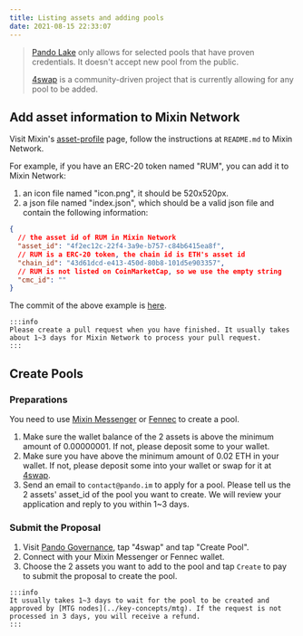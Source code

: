 ```yaml
---
title: Listing assets and adding pools
date: 2021-08-15 22:33:07
---
```


> [Pando Lake](https://lake.pando.im) only allows for selected pools that have proven credentials. It doesn't accept new pool from the public.
> 
> [4swap](https://4swap.org) is a community-driven project that is currently allowing for any pool to be added.

## Add asset information to Mixin Network

Visit Mixin's [asset-profile](https://github.com/MixinNetwork/asset-profile) page, follow the instructions at `README.md` to Mixin Network.

For example, if you have an ERC-20 token named "RUM", you can add it to Mixin Network:

1. an icon file named "icon.png", it should be 520x520px.
2. a json file named "index.json", which should be a valid json file and contain the following information:

```json
{
  // the asset id of RUM in Mixin Network
  "asset_id": "4f2ec12c-22f4-3a9e-b757-c84b6415ea8f",
  // RUM is a ERC-20 token, the chain id is ETH's asset id
  "chain_id": "43d61dcd-e413-450d-80b8-101d5e903357",
  // RUM is not listed on CoinMarketCap, so we use the empty string
  "cmc_id": ""
}
```

The commit of the above example is [here](https://github.com/MixinNetwork/asset-profile/commit/437d378f899c5837598bdb8c4e9c18ae8f21ad27).

````mdx-code-block
:::info
Please create a pull request when you have finished. It usually takes about 1~3 days for Mixin Network to process your pull request.
:::
````

## Create Pools

### Preparations

You need to use [Mixin Messenger](https://mixin.one/messenger) or [Fennec](https://pando.im/fennec/) to create a pool.

1. Make sure the wallet balance of the 2 assets is above the minimum amount of 0.00000001. If not, please deposit some to your wallet.
2. Make sure you have above the minimum amount of 0.02 ETH in your wallet. If not, please deposit some into your wallet or swap for it at [4swap](https://app.4swap.org).
3. Send an email to `contact@pando.im` to apply for a pool. Please tell us the 2 assets' asset_id of the pool you want to create. We will review your application and reply to you within 1~3 days.

### Submit the Proposal

1. Visit [Pando Governance](https://governance.pando.im/), tap "4swap" and tap "Create Pool".
2. Connect with your Mixin Messenger or Fennec wallet.
3. Choose the 2 assets you want to add to the pool and tap `Create` to pay to submit the proposal to create the pool.

````mdx-code-block
:::info
It usually takes 1~3 days to wait for the pool to be created and approved by [MTG nodes](../key-concepts/mtg). If the request is not processed in 3 days, you will receive a refund.
:::
````